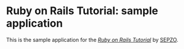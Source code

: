 # Ruby on Rails Tutorial: sample application

This is the sample application for
the [*Ruby on Rails Tutorial*](http://hfh.org/)
by [SEPZO](http://google.com/).